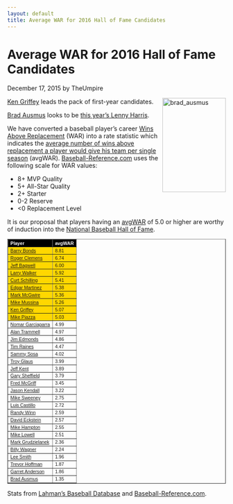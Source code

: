 ```yaml
---
layout: default
title: Average WAR for 2016 Hall of Fame Candidates
---
```

<h1>Average WAR for 2016 Hall of Fame Candidates</h1>
<div class="meta">December 17, 2015 by TheUmpire</div>
<div class="storycontent">
<p><a title="Brad Ausmus" href="https://en.wikipedia.org/wiki/Brad_Ausmus#/media/File:Brad_Ausmus_on_August_1,_2015.jpg" target="_blank"><img style="border-bottom: 0px; border-left: 0px; margin: 0px 0px 10px 10px; display: inline; border-top: 0px; border-right: 0px" title="brad_ausmus" border="0" alt="brad_ausmus" align="right" src="{{ site.url }}{{ site.baseurl }}/assets/images/brad_ausmus.jpg" width="146" height="217" /></a></p>
<p><a href="http://www.baseball-reference.com/players/g/griffke02.shtml">Ken Griffey</a> leads the pack of first-year candidates.</p>
<p><a href="http://www.baseball-reference.com/players/a/ausmubr01.shtml">Brad Ausmus</a> looks to be <a href="{{ site.url }}{{ site.baseurl }}/pages/lenny-harris-for-hall-of-fame-huh.html">this year’s Lenny Harris</a>.</p>
<p>We have converted a baseball player’s career <a href="http://saberlibrary.com/misc/war/">Wins Above Replacement</a> (WAR) into a rate statistic which indicates the <a href="{{ site.url }}{{ site.baseurl }}/pages/avg-war.html">average number of wins above replacement a player would give his team per single season</a> (avgWAR). <a href="http://www.baseball-reference.com">Baseball-Reference.com</a> uses the following scale for WAR values:</p>
<ul>
<li>8+ MVP Quality </li>
<li>5+ All-Star Quality </li>
<li>2+ Starter </li>
<li>0-2 Reserve </li>
<li>&lt;0 Replacement Level </li>
</ul>
<p>It is our proposal that players having an <a href="{{ site.url }}{{ site.baseurl }}/pages/avg-war.html">avgWAR</a> of 5.0 or higher are worthy of induction into the <a href="http://baseballhall.org/">National Baseball Hall of Fame</a>.</p>
<table style="font-family: arial; font-size: 8pt" border="1" cellspacing="1" cellpadding="2" width="250">
<tbody>
<tr style="background-color: #000000; color: #ffffff; font-weight: bold">
<td>Player</td>
<td>avgWAR</td>
</tr>
<tr style="background-color: #ffd700">
<td><a href="http://www.baseball-reference.com/players/b/bondsba01.shtml">Barry Bonds</a></td>
<td>8.81</td>
</tr>
<tr style="background-color: #ffd700">
<td><a href="http://www.baseball-reference.com/players/c/clemero02.shtml">Roger Clemens</a></td>
<td>6.74</td>
</tr>
<tr style="background-color: #ffd700">
<td><a href="http://www.baseball-reference.com/players/b/bagweje01.shtml">Jeff Bagwell</a></td>
<td>6.00</td>
</tr>
<tr style="background-color: #ffd700">
<td><a href="http://www.baseball-reference.com/players/w/walkela01.shtml">Larry Walker</a></td>
<td>5.92</td>
</tr>
<tr style="background-color: #ffd700">
<td><a href="http://www.baseball-reference.com/players/s/schilcu01.shtml">Curt Schilling</a></td>
<td>5.41</td>
</tr>
<tr style="background-color: #ffd700">
<td><a href="http://www.baseball-reference.com/players/m/martied01.shtml">Edgar Martinez</a></td>
<td>5.38</td>
</tr>
<tr style="background-color: #ffd700">
<td><a href="http://www.baseball-reference.com/players/m/mcgwima01.shtml">Mark McGwire</a></td>
<td>5.36</td>
</tr>
<tr style="background-color: #ffd700">
<td><a href="http://www.baseball-reference.com/players/m/mussimi01.shtml">Mike Mussina</a></td>
<td>5.26</td>
</tr>
<tr style="background-color: #ffd700">
<td><a href="http://www.baseball-reference.com/players/g/griffke02.shtml">Ken Griffey</a></td>
<td>5.07</td>
</tr>
<tr style="background-color: #ffd700">
<td><a href="http://www.baseball-reference.com/players/p/piazzmi01.shtml">Mike Piazza</a></td>
<td>5.03</td>
</tr>
<tr>
<td><a href="http://www.baseball-reference.com/players/g/garcino01.shtml">Nomar Garciaparra</a></td>
<td>4.99</td>
</tr>
<tr>
<td><a href="http://www.baseball-reference.com/players/t/trammal01.shtml">Alan Trammell</a></td>
<td>4.97</td>
</tr>
<tr>
<td><a href="http://www.baseball-reference.com/players/e/edmonji01.shtml">Jim Edmonds</a></td>
<td>4.86</td>
</tr>
<tr>
<td><a href="http://www.baseball-reference.com/players/r/raineti01.shtml">Tim Raines</a></td>
<td>4.47</td>
</tr>
<tr>
<td><a href="http://www.baseball-reference.com/players/s/sosasa01.shtml">Sammy Sosa</a></td>
<td>4.02</td>
</tr>
<tr>
<td><a href="http://www.baseball-reference.com/players/g/glaustr01.shtml">Troy Glaus</a></td>
<td>3.99</td>
</tr>
<tr>
<td><a href="http://www.baseball-reference.com/players/k/kentje01.shtml">Jeff Kent</a></td>
<td>3.89</td>
</tr>
<tr>
<td><a href="http://www.baseball-reference.com/players/s/sheffga01.shtml">Gary Sheffield</a></td>
<td>3.79</td>
</tr>
<tr>
<td><a href="http://www.baseball-reference.com/players/m/mcgrifr01.shtml">Fred McGriff</a></td>
<td>3.45</td>
</tr>
<tr>
<td><a href="http://www.baseball-reference.com/players/k/kendaja01.shtml">Jason Kendall</a></td>
<td>3.22</td>
</tr>
<tr>
<td><a href="http://www.baseball-reference.com/players/s/sweenmi01.shtml">Mike Sweeney</a></td>
<td>2.75</td>
</tr>
<tr>
<td><a href="http://www.baseball-reference.com/players/c/castilu01.shtml">Luis Castillo</a></td>
<td>2.72</td>
</tr>
<tr>
<td><a href="http://www.baseball-reference.com/players/w/winnra01.shtml">Randy Winn</a></td>
<td>2.59</td>
</tr>
<tr>
<td><a href="http://www.baseball-reference.com/players/e/eckstda01.shtml">David Eckstein</a></td>
<td>2.57</td>
</tr>
<tr>
<td><a href="http://www.baseball-reference.com/players/h/hamptmi01.shtml">Mike Hampton</a></td>
<td>2.55</td>
</tr>
<tr>
<td><a href="http://www.baseball-reference.com/players/l/lowelmi01.shtml">Mike Lowell</a></td>
<td>2.51</td>
</tr>
<tr>
<td><a href="http://www.baseball-reference.com/players/g/grudzma01.shtml">Mark Grudzielanek</a></td>
<td>2.36</td>
</tr>
<tr>
<td><a href="http://www.baseball-reference.com/players/w/wagnebi02.shtml">Billy Wagner</a></td>
<td>2.24</td>
</tr>
<tr>
<td><a href="http://www.baseball-reference.com/players/s/smithle02.shtml">Lee Smith</a></td>
<td>1.96</td>
</tr>
<tr>
<td><a href="http://www.baseball-reference.com/players/h/hoffmtr01.shtml">Trevor Hoffman</a></td>
<td>1.87</td>
</tr>
<tr>
<td><a href="http://www.baseball-reference.com/players/a/anderga01.shtml">Garret Anderson</a></td>
<td>1.86</td>
</tr>
<tr>
<td><a href="http://www.baseball-reference.com/players/a/ausmubr01.shtml">Brad Ausmus</a></td>
<td>1.35</td>
</tr>
</tbody>
</table>
<p>Stats from <a href="http://baseball1.com/statistics/">Lahman’s Baseball Database</a> and <a href="http://www.baseball-reference.com/">Baseball-Reference.com</a>.</p>
 
